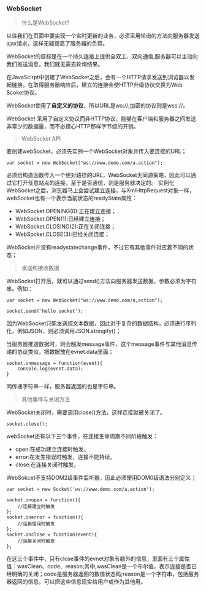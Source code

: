 ### WebSocket ###

> 什么是WebSocket?

以往我们在页面中要实现一个实时更新的业务，必须采用轮询的方法向服务器发送ajax请求，这样无疑提高了服务器的负荷。

WebSocket的目标是在一个持久连接上提供全双工、双向通信,服务器可以主动向我们推送消息，我们就无需去轮询结果。

在JavaScirpt中创建了WebSocket之后，会有一个HTTP请求发送到浏览器以发起链接。在取得服务器响应后，建立的连接会使HTTP升级协议交换为Web Scoket协议。

WebSocket使用了**自定义的协议**，所以URL是ws://;加密的协议则是wss://。

WebSocket 采用了自定义协议而非HTTP协议，能够在客户端和服务器之间发送非常少的数据量，而不必担心HTTP那样字节级的开销。

> WebSocket API 

要创建webSocket，必须先实例一个WebSocket对象并传入要连接的URL；

	var socket = new WebSocket("ws://www.demo.com/a.action");

必须给构造函数传入一个绝对路径的URL，WebSocket无同源策略，因此可以通过它打开任意站点的连接，至于是否通信，则是服务器决定的。
实例化WebSocket之后，浏览器马上会尝试建立连接，与XmlHttpRequest对象一样，webSocket也有一个表示当前状态的readyState属性：

- WebSocket.OPENING(0):正在建立连接；
- WebSocket.OPEN(1):已经建立连接；
- WebSocket.CLOSING(2):正在关闭连接；
- WebSocket.CLOSE(3):已经关闭连接；

WebSocket并没有readystatechange事件，不过它有其他事件对应着不同的状态；

> 发送和接收数据

WebSocket打开后，就可以通过send()方法向服务器发送数据，参数必须为字符串。例如：

	var socket = new WebSocket("ws://www.demo.com/a,action");

	socket.send('hello socket');

因为WebSocket只能发送纯文本数据，因此对于复杂的数据结构，必须进行序列化，例如JSON，则必须调用JSON.stringify()；

当服务器推送数据时，则会触发message事件，这个message事件与其他消息传递的协议类似，把数据放在evnet.data里面；

	socket.onmessage = function(event){
		console.log(event.data);
	}
同传递字符串一样，服务器返回的也是字符串。



> 其他事件与关闭方法

WebSocket关闭时，需要调用close()方法，这样连接就被关闭了。
	
	socket.close();

webSocket还有以下三个事件，在连接生命周期不同阶段触发：

- open:在成功建立连接时触发。
- error:在发生错误时触发，连接不能持续。
- close:在连接关闭时触发。

WebSokcet不支持DOM2级事件监听器，因此必须使用DOM0级语法分别定义；

	var socket = new Socket('ws://www.demo.com/a.action');
	
	socket.onopen = function(){
		//连接建立时触发
	};
	socket.onerror = function(){
		//连接错误时触发
	};
	socket.onclose = function(event){
		//连接关闭时触发
	};

在这三个事件中，只有close事件的evnet对象有额外的信息，里面有三个属性值：wasClean、code、reason;其中,wasClean是一个布尔值，表示连接是否已经明确的关闭；code是服务器返回的数值状态码;reason是一个字符串，包括服务器返回的信息。可以把这些信息现实给用户或作为其他用。
